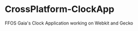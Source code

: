 CrossPlatform-ClockApp
======================

FFOS Gaia's Clock Application working on Webkit and Gecko
